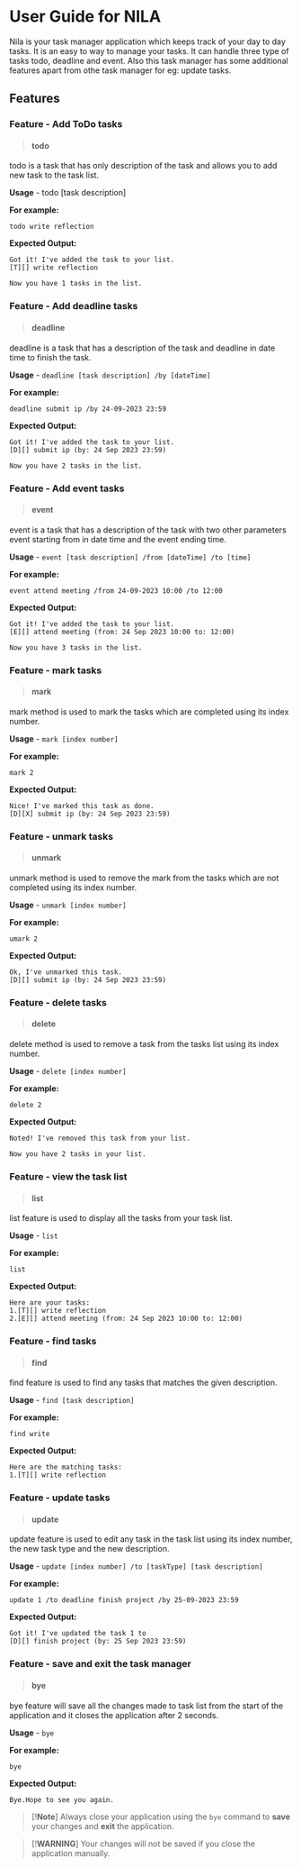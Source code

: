 # User Guide for NILA
Nila is your task manager application which keeps track of your day to day tasks. It is an easy to way to manage your tasks. It can handle three type of tasks todo, deadline and event. Also this task manager has some additional features apart from othe task manager for eg: update tasks. 

## Features 

### Feature - Add ToDo tasks
>#### todo

todo is a task that has only description of the task and allows you to add new task to the task list.

**Usage** - todo [task description]

**For example:**

`todo write reflection`

**Expected Output:**

```
Got it! I've added the task to your list.
[T][] write reflection

Now you have 1 tasks in the list.
```

### Feature - Add deadline tasks
>#### deadline

deadline is a task that has a description of the task and deadline in date time to finish the task. 

**Usage** - `deadline [task description] /by [dateTime]`

**For example:**

`deadline submit ip /by 24-09-2023 23:59`

**Expected Output:**

```
Got it! I've added the task to your list.
[D][] submit ip (by: 24 Sep 2023 23:59)

Now you have 2 tasks in the list.
```

### Feature - Add event tasks
>#### event
event is a task that has a description of the task with two other parameters event starting from in date time and the event ending time.

**Usage** - `event [task description] /from [dateTime] /to [time]`

**For example:**

`event attend meeting /from 24-09-2023 10:00 /to 12:00`

**Expected Output:**

```
Got it! I've added the task to your list.
[E][] attend meeting (from: 24 Sep 2023 10:00 to: 12:00)

Now you have 3 tasks in the list.
```

### Feature - mark tasks
>#### mark
mark method is used to mark the tasks which are completed using its index number.

**Usage** - `mark [index number]`

**For example:**

`mark 2`

**Expected Output:**

```
Nice! I've marked this task as done.
[D][X] submit ip (by: 24 Sep 2023 23:59)
```

### Feature - unmark tasks
>#### unmark
unmark method is used to remove the mark from the tasks which are not completed using its index number.

**Usage** - `unmark [index number]`

**For example:**

`umark 2`

**Expected Output:**

```
Ok, I've unmarked this task.
[D][] submit ip (by: 24 Sep 2023 23:59)
```

### Feature - delete tasks
>#### delete
delete method is used to remove a task from the tasks list using its index number.

**Usage** - `delete [index number]`

**For example:**

`delete 2`

**Expected Output:**

```
Noted! I've removed this task from your list.

Now you have 2 tasks in your list.
```

### Feature - view the task list
>#### list
list feature is used to display all the tasks from your task list.

**Usage** - `list`

**For example:**

`list`

**Expected Output:**

```
Here are your tasks:
1.[T][] write reflection
2.[E][] attend meeting (from: 24 Sep 2023 10:00 to: 12:00)
```

### Feature - find tasks
>#### find
find feature is used to find any tasks that matches the given description.

**Usage** - `find [task description]`

**For example:**

`find write`

**Expected Output:**

```
Here are the matching tasks:
1.[T][] write reflection
```

### Feature - update tasks
>#### update
update feature is used to edit any task in the task list using its index number, the new task type and the new description. 

**Usage** - `update [index number] /to [taskType] [task description]`

**For example:**

`update 1 /to deadline finish project /by 25-09-2023 23:59`

**Expected Output:**

```
Got it! I've updated the task 1 to
[D][] finish project (by: 25 Sep 2023 23:59)
```

### Feature - save and exit the task manager
>#### bye

bye feature will save all the changes made to task list from the start of the application and it closes the application after 2 seconds.

**Usage** - `bye`

**For example:**

`bye`

**Expected Output:**

```
Bye.Hope to see you again.
```

> [!**Note**]
> Always close your application using the `bye` command to **save** your changes and **exit** the application.

> [!**WARNING**]
> Your changes will not be saved if you close the application manually.











